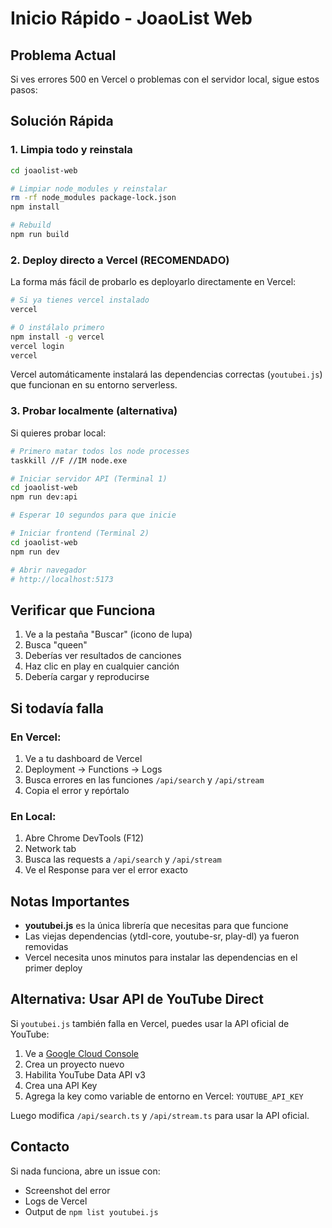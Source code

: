 # Inicio Rápido - JoaoList Web

## Problema Actual
Si ves errores 500 en Vercel o problemas con el servidor local, sigue estos pasos:

## Solución Rápida

### 1. Limpia todo y reinstala

```bash
cd joaolist-web

# Limpiar node_modules y reinstalar
rm -rf node_modules package-lock.json
npm install

# Rebuild
npm run build
```

### 2. Deploy directo a Vercel (RECOMENDADO)

La forma más fácil de probarlo es deployarlo directamente en Vercel:

```bash
# Si ya tienes vercel instalado
vercel

# O instálalo primero
npm install -g vercel
vercel login
vercel
```

Vercel automáticamente instalará las dependencias correctas (`youtubei.js`) que funcionan en su entorno serverless.

### 3. Probar localmente (alternativa)

Si quieres probar local:

```bash
# Primero matar todos los node processes
taskkill //F //IM node.exe

# Iniciar servidor API (Terminal 1)
cd joaolist-web
npm run dev:api

# Esperar 10 segundos para que inicie

# Iniciar frontend (Terminal 2)
cd joaolist-web
npm run dev

# Abrir navegador
# http://localhost:5173
```

## Verificar que Funciona

1. Ve a la pestaña "Buscar" (icono de lupa)
2. Busca "queen"
3. Deberías ver resultados de canciones
4. Haz clic en play en cualquier canción
5. Debería cargar y reproducirse

## Si todavía falla

### En Vercel:

1. Ve a tu dashboard de Vercel
2. Deployment → Functions → Logs
3. Busca errores en las funciones `/api/search` y `/api/stream`
4. Copia el error y repórtalo

### En Local:

1. Abre Chrome DevTools (F12)
2. Network tab
3. Busca las requests a `/api/search` y `/api/stream`
4. Ve el Response para ver el error exacto

## Notas Importantes

- **youtubei.js** es la única librería que necesitas para que funcione
- Las viejas dependencias (ytdl-core, youtube-sr, play-dl) ya fueron removidas
- Vercel necesita unos minutos para instalar las dependencias en el primer deploy

## Alternativa: Usar API de YouTube Direct

Si `youtubei.js` también falla en Vercel, puedes usar la API oficial de YouTube:

1. Ve a [Google Cloud Console](https://console.cloud.google.com/)
2. Crea un proyecto nuevo
3. Habilita YouTube Data API v3
4. Crea una API Key
5. Agrega la key como variable de entorno en Vercel: `YOUTUBE_API_KEY`

Luego modifica `/api/search.ts` y `/api/stream.ts` para usar la API oficial.

## Contacto

Si nada funciona, abre un issue con:
- Screenshot del error
- Logs de Vercel
- Output de `npm list youtubei.js`
